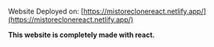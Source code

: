 Website Deployed on: [https://mistoreclonereact.netlify.app/](https://mistoreclonereact.netlify.app/)

**This website is completely made with react.**
